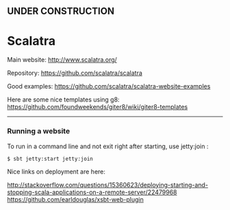 

## UNDER CONSTRUCTION


# Scalatra


Main website: http://www.scalatra.org/

Repository: https://github.com/scalatra/scalatra

Good examples: https://github.com/scalatra/scalatra-website-examples


Here are some nice templates using g8:
https://github.com/foundweekends/giter8/wiki/giter8-templates

---

### Running a website

To run in a command line and not exit right after starting, use jetty:join :

    $ sbt jetty:start jetty:join

Nice links on deployment are here:

http://stackoverflow.com/questions/15360623/deploying-starting-and-stopping-scala-applications-on-a-remote-server/22479968
https://github.com/earldouglas/xsbt-web-plugin
